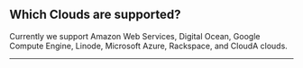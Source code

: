 <!-- usedin: [ _general/Introduction/faq.md] -->


## Which Clouds are supported?

Currently we support Amazon Web Services, Digital Ocean, Google Compute Engine, Linode, Microsoft Azure, Rackspace, and CloudA clouds.

* * *

